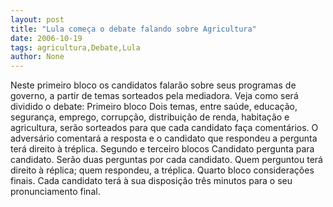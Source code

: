 ```yaml
---
layout: post
title: "Lula começa o debate falando sobre Agricultura"
date: 2006-10-19
tags: agricultura,Debate,Lula
author: None
---
```

Neste primeiro bloco os candidatos falarão sobre seus programas de governo, a partir de temas sorteados pela mediadora.
Veja como será dividido o debate:
Primeiro bloco
Dois temas, entre saúde, educação, segurança, emprego, corrupção, distribuição de renda, habitação e agricultura, serão sorteados para que cada candidato faça comentários. O adversário comentará a resposta e o candidato que respondeu a pergunta terá direito à tréplica.
Segundo e terceiro blocos
Candidato pergunta para candidato. Serão duas perguntas por cada candidato. Quem perguntou terá direito à réplica; quem respondeu, a tréplica.&nbsp;Quarto bloco
considerações finais. Cada candidato terá à sua disposição três minutos para o seu pronunciamento final.  